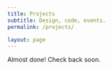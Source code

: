 ```yaml
---
title: Projects
subtitle: Design, code, events.
permalink: /projects/

layout: page
---
```


Almost done! Check back soon.

<!--
## Small World

## Crossfade.js

## Those Green Mountains
-->
